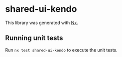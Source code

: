 # shared-ui-kendo

This library was generated with [Nx](https://nx.dev).

## Running unit tests

Run `nx test shared-ui-kendo` to execute the unit tests.
